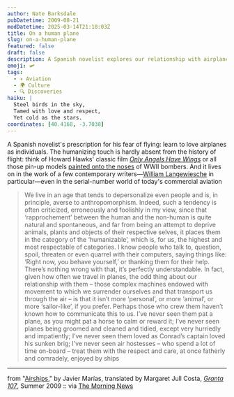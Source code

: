 ```yaml
---
author: Nate Barksdale
pubDatetime: 2009-08-21
modDatetime: 2025-03-14T21:18:03Z
title: On a human plane
slug: on-a-human-plane
featured: false
draft: false
description: A Spanish novelist explores our relationship with airplanes, urging us to view them more personally, akin to how we interact with living beings or ships.
emoji: 🛩️
tags:
  - ✈️ Aviation
  - 🌍 Culture
  - 🔍 Discoveries
haiku: |
  Steel birds in the sky,  
  Tamed with love and respect,  
  Yet cold as the stars.
coordinates: [40.4168, -3.7038]
---
```


A Spanish novelist's prescription for his fear of flying: learn to love airplanes as individuals. The humanizing touch is hardly absent from the history of flight: think of Howard Hawks' classic film [_Only Angels Have Wings_](http://www.youtube.com/watch?v=ZXRyZe-vsJ8&feature=player_embedded) or all those pin-up models [painted onto the noses](http://images.google.com/images?hl=en&client=firefox-a&rls=org.mozilla%3Aen-US%3Aofficial&um=1&sa=1&q=wwii+bomber+nose+art&aq=f&oq=&aqi=g1&start=0) of WWII bombers. And it lives on in the work of a few contemporary writers—[William Langewiesche](http://en.wikipedia.org/wiki/William_Langewiesche) in particular—even in the serial-number world of today's commercial aviation

> We live in an age that tends to depersonalize even people and is, in principle, averse to anthropomorphism. Indeed, such a tendency is often criticized, erroneously and foolishly in my view, since that ‘rapprochement’ between the human and the non-human is quite natural and spontaneous, and far from being an attempt to deprive animals, plants and objects of their respective selves, it places them in the category of the ‘humanizable’, which is, for us, the highest and most respectable of categories. I know people who talk to, question, spoil, threaten or even quarrel with their computers, saying things like: ‘Right now, you behave yourself,’ or thanking them for their help. There’s nothing wrong with that, it’s perfectly understandable. In fact, given how often we travel in planes, the odd thing about our relationship with them – those complex machines endowed with movement to which we surrender ourselves and that transport us through the air – is that it isn’t more ‘personal’, or more ‘animal’, or more ‘sailor-like’, if you prefer. Perhaps those who crew them haven’t known how to communicate this to us. I’ve never seen them pat a plane, as you might pat a horse to calm or reward it; I’ve never seen planes being groomed and cleaned and tidied, except very hurriedly and impatiently; I’ve never seen them loved as Conrad’s captain loved his sunken brig; I’ve never seen air hostesses – who spend a lot of time on-board – treat them with the respect and care, at once fatherly and comradely, enjoyed by ships

---

from "[Airships](http://web.archive.org/web/20111018102650/http://www.granta.com/Magazine/107/Airships/1)," by Javier Marías, translated by Margaret Jull Costa, [_Granta 107_](http://web.archive.org/web/20111018102650/http://www.granta.com/Magazine/107/Airships/1), Summer 2009 :: via [The Morning News](http://www.themorningnews.org/archives/headlines/2009/August/17/)
